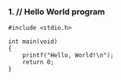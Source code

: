 ### 1. // Hello World program
	
	#include <stdio.h>
	
	int main(void)
	{
	    printf("Hello, World!\n");
	    return 0;
	}   

